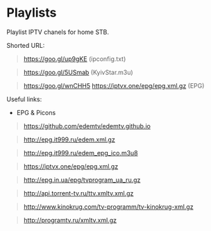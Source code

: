 # Playlists
Playlist IPTV chanels for home STB.

Shorted URL:

>https://goo.gl/up9gKE (ipconfig.txt)

>https://goo.gl/5USmab (KyivStar.m3u)

>https://goo.gl/wnCHH5 https://iptvx.one/epg/epg.xml.gz (EPG)

Useful links:
- EPG & Picons 

> https://github.com/edemtv/edemtv.github.io

> http://epg.it999.ru/edem.xml.gz

> http://epg.it999.ru/edem_epg_ico.m3u8

>https://iptvx.one/epg/epg.xml.gz

>http://epg.in.ua/epg/tvprogram_ua_ru.gz

>http://api.torrent-tv.ru/ttv.xmltv.xml.gz

>http://www.kinokrug.com/tv-programm/tv-kinokrug-xml.gz

>http://programtv.ru/xmltv.xml.gz

